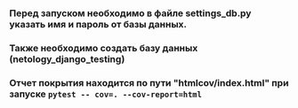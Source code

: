 ### Перед запуском необходимо в файле settings_db.py указать имя и пароль от базы данных.
### Также необходимо создать базу данных (netology_django_testing)
### Отчет покрытия находится по пути "htmlcov/index.html" при запуске `pytest -- cov=. --cov-report=html`